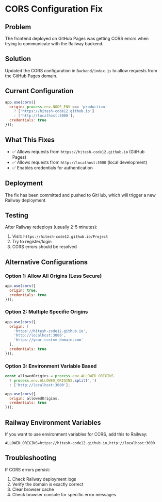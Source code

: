 # CORS Configuration Fix

## Problem
The frontend deployed on GitHub Pages was getting CORS errors when trying to communicate with the Railway backend.

## Solution
Updated the CORS configuration in `Backend/index.js` to allow requests from the GitHub Pages domain.

## Current Configuration
```javascript
app.use(cors({
  origin: process.env.NODE_ENV === 'production' 
    ? ['https://hitesh-code12.github.io'] 
    : ['http://localhost:3000'],
  credentials: true
}));
```

## What This Fixes
- ✅ Allows requests from `https://hitesh-code12.github.io` (GitHub Pages)
- ✅ Allows requests from `http://localhost:3000` (local development)
- ✅ Enables credentials for authentication

## Deployment
The fix has been committed and pushed to GitHub, which will trigger a new Railway deployment.

## Testing
After Railway redeploys (usually 2-5 minutes):
1. Visit: `https://hitesh-code12.github.io/Project`
2. Try to register/login
3. CORS errors should be resolved

## Alternative Configurations

### Option 1: Allow All Origins (Less Secure)
```javascript
app.use(cors({
  origin: true,
  credentials: true
}));
```

### Option 2: Multiple Specific Origins
```javascript
app.use(cors({
  origin: [
    'https://hitesh-code12.github.io',
    'http://localhost:3000',
    'https://your-custom-domain.com'
  ],
  credentials: true
}));
```

### Option 3: Environment Variable Based
```javascript
const allowedOrigins = process.env.ALLOWED_ORIGINS 
  ? process.env.ALLOWED_ORIGINS.split(',')
  : ['http://localhost:3000'];

app.use(cors({
  origin: allowedOrigins,
  credentials: true
}));
```

## Railway Environment Variables
If you want to use environment variables for CORS, add this to Railway:
```
ALLOWED_ORIGINS=https://hitesh-code12.github.io,http://localhost:3000
```

## Troubleshooting
If CORS errors persist:
1. Check Railway deployment logs
2. Verify the domain is exactly correct
3. Clear browser cache
4. Check browser console for specific error messages 